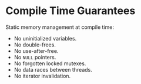 # Compile Time Guarantees

Static memory management at compile time:

* No uninitialized variables.
* No double-frees.
* No use-after-free.
* No `NULL` pointers.
* No forgotten locked mutexes.
* No data races between threads.
* No iterator invalidation.
